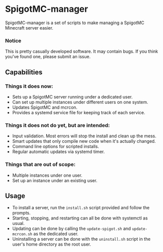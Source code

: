 # SpigotMC-manager
SpigotMC-manager is a set of scripts to make managing a SpigotMC Minecraft server easier.

### Notice
This is pretty casually developed software. It may contain bugs. If you think you've found
one, please submit an issue.

## Capabilities

### Things it does now:
* Sets up a SpigotMC server running under a dedicated user.
* Can set up multiple instances under different users on one system.
* Updates SpigotMC and mcrcon.
* Provides a systemd service file for keeping track of each service.

### Things it does not do yet, but are intended:
* Input validation. Most errors will stop the install and clean up the mess.
* Smart updates that only compile new code when it's actually changed.
* Command line options for scripted installs.
* Regular automatic updates via systemd timer.

### Things that are out of scope:
* Multiple instances under one user.
* Set up an instance under an existing user.

## Usage
* To install a server, run the `install.sh` script provided and follow the prompts.
* Starting, stopping, and restarting can all be done with systemctl as usual.
* Updating can be done by calling the `update-spigot.sh` and `update-mcrcon.sh` as the dedicated user.
* Uninstalling a server can be done with the `uninstall.sh` script in the user's home directory as
    the root user.
